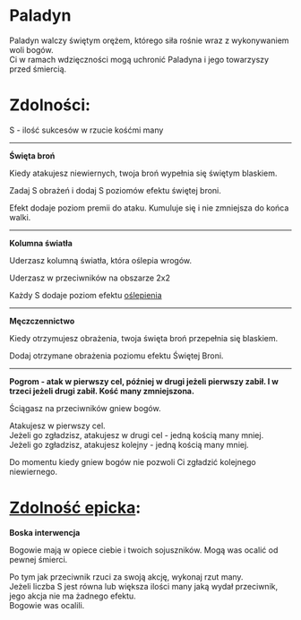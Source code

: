 # Paladyn

Paladyn walczy świętym orężem, którego siła rośnie wraz z wykonywaniem woli bogów.\
Ci w ramach wdzięczności mogą uchronić Paladyna i jego towarzyszy przed śmiercią.

<!-- <img src="imgs/paladyn.png" width="400"> -->

# Zdolności:

S - ilość sukcesów w rzucie kośćmi many

___

**Święta broń**

Kiedy atakujesz niewiernych, twoja broń wypełnia się świętym blaskiem.

Zadaj S obrażeń i dodaj S poziomów efektu świętej broni.

Efekt dodaje poziom premii do ataku. Kumuluje się i nie zmniejsza do końca walki.
___

**Kolumna światła**

Uderzasz kolumną światła, która oślepia wrogów.

Uderzasz w przeciwników na obszarze 2x2

Każdy S dodaje poziom efektu [oślepienia](/docs/efekty/oslepiony.md)

___

**Męczczennictwo**

Kiedy otrzymujesz obrażenia, twoja święta broń przepełnia się blaskiem.

Dodaj otrzymane obrażenia poziomu efektu Świętej Broni.

___

**Pogrom - atak w pierwszy cel, później w drugi jeżeli pierwszy zabił. I w trzeci jeżeli drugi zabił. Kość many zmniejszona.**

Ściągasz na przeciwników gniew bogów.

Atakujesz w pierwszy cel.\
Jeżeli go zgładzisz, atakujesz w drugi cel - jedną kością many mniej.\
Jeżeli go zgładzisz, atakujesz kolejny - jedną kością many mniej.

Do momentu kiedy gniew bogów nie pozwoli Ci zgładzić kolejnego niewiernego.

# [Zdolność epicka](/docs/zdolnosc-epicka.md):

**Boska interwencja**

Bogowie mają w opiece ciebie i twoich sojuszników. Mogą was ocalić od pewnej śmierci.

Po tym jak przeciwnik rzuci za swoją akcję, wykonaj rzut many.\
Jeżeli liczba S jest równa lub większa ilości many jaką wydał przeciwnik, jego akcja nie ma żadnego efektu.\
Bogowie was ocalili.
